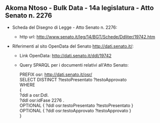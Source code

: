 ## Akoma Ntoso - Bulk Data - 14a legislatura - Atto Senato n. 2276 ##

* Scheda del Disegno di Legge - Atto Senato n. 2276:
	* http url: http://www.senato.it/leg/14/BGT/Schede/Ddliter/19742.htm

* Riferimenti al sito OpenData del Senato http://dati.senato.it/:
	* Link OpenData: http://dati.senato.it/ddl/19742
	* Query SPARQL per i documenti relativi all'Atto Senato:

        PREFIX osr: <http://dati.senato.it/osr/>  
		SELECT DISTINCT ?testoPresentato ?testoApprovato  
		WHERE  
		{  
		    ?ddl a osr:Ddl.  
		    ?ddl osr:idFase 2276 .  
		    OPTIONAL { ?ddl osr:testoPresentato ?testoPresentato }  
		    OPTIONAL { ?ddl osr:testoApprovato ?testoApprovato }  
		}
		